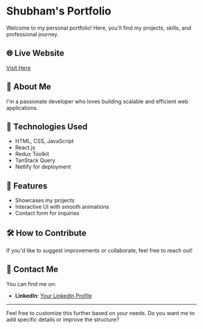 # Shubham's Portfolio  

Welcome to my personal portfolio! Here, you'll find my projects, skills, and professional journey.

## 🌐 Live Website  
[Visit Here](https://shubham593.netlify.app/)  

## 🔹 About Me  
I'm a passionate developer who loves building scalable and efficient web applications.  

## 🚀 Technologies Used  
- HTML, CSS, JavaScript  
- React.js  
- Redux Toolkit  
- TanStack Query  
- Netlify for deployment  

## 📌 Features  
- Showcases my projects  
- Interactive UI with smooth animations  
- Contact form for inquiries  

## 🛠️ How to Contribute  
If you'd like to suggest improvements or collaborate, feel free to reach out!  

## 📧 Contact Me  
You can find me on:   
- **LinkedIn**: [Your LinkedIn Profile](https://www.linkedin.com/in/shubham-singh-a9889b220/)  

---

Feel free to customize this further based on your needs. Do you want me to add specific details or improve the structure?  
